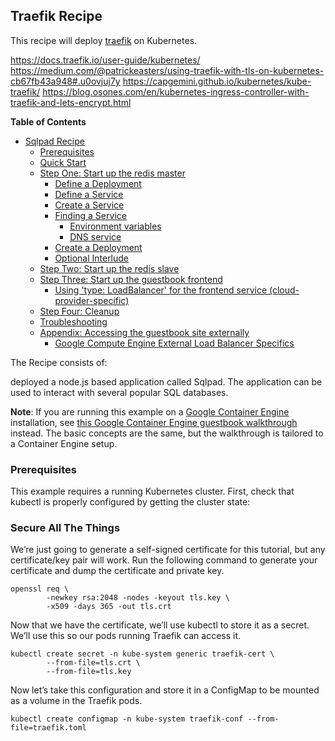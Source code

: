 ## Traefik Recipe

This recipe will deploy [traefik](https://docs.traefik.io/) on Kubernetes.  

https://docs.traefik.io/user-guide/kubernetes/
https://medium.com/@patrickeasters/using-traefik-with-tls-on-kubernetes-cb67fb43a948#.u0ovjuj7y
https://capgemini.github.io/kubernetes/kube-traefik/
https://blog.osones.com/en/kubernetes-ingress-controller-with-traefik-and-lets-encrypt.html


**Table of Contents**

  - [Sqlpad Recipe](#guestbook-example)
    - [Prerequisites](#prerequisites)
    - [Quick Start](#quick-start)
    - [Step One: Start up the redis master](#step-one-start-up-the-redis-master)
      - [Define a Deployment](#define-a-deployment)
      - [Define a Service](#define-a-service)
      - [Create a Service](#create-a-service)
      - [Finding a Service](#finding-a-service)
        - [Environment variables](#environment-variables)
        - [DNS service](#dns-service)
      - [Create a Deployment](#create-a-deployment)
      - [Optional Interlude](#optional-interlude)
    - [Step Two: Start up the redis slave](#step-two-start-up-the-redis-slave)
    - [Step Three: Start up the guestbook frontend](#step-three-start-up-the-guestbook-frontend)
      - [Using 'type: LoadBalancer' for the frontend service (cloud-provider-specific)](#using-type-loadbalancer-for-the-frontend-service-cloud-provider-specific)
    - [Step Four: Cleanup](#step-four-cleanup)
    - [Troubleshooting](#troubleshooting)
    - [Appendix: Accessing the guestbook site externally](#appendix-accessing-the-guestbook-site-externally)
      - [Google Compute Engine External Load Balancer Specifics](#google-compute-engine-external-load-balancer-specifics)

The Recipe consists of:

deployed a node.js based application called Sqlpad.  The application can be used to interact with several popular SQL databases.

**Note**:  If you are running this example on a [Google Container Engine](https://cloud.google.com/container-engine/) installation, see [this Google Container Engine guestbook walkthrough](https://cloud.google.com/container-engine/docs/tutorials/guestbook) instead. The basic concepts are the same, but the walkthrough is tailored to a Container Engine setup.

### Prerequisites

This example requires a running Kubernetes cluster. First, check that kubectl is properly configured by getting the cluster state:




### Secure All The Things

We’re just going to generate a self-signed certificate for this tutorial, but any certificate/key pair will work. Run the following command to generate your certificate and dump the certificate and private key.

```
openssl req \
        -newkey rsa:2048 -nodes -keyout tls.key \
        -x509 -days 365 -out tls.crt
```

Now that we have the certificate, we’ll use kubectl to store it as a secret. We’ll use this so our pods running Traefik can access it.

```
kubectl create secret -n kube-system generic traefik-cert \
        --from-file=tls.crt \
        --from-file=tls.key
```


Now let’s take this configuration and store it in a ConfigMap to be mounted as a volume in the Traefik pods.


```
kubectl create configmap -n kube-system traefik-conf --from-file=traefik.toml
```
